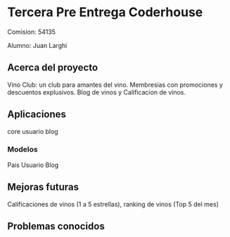 # Tercera Pre Entrega Coderhouse

Comision: 54135

Alumno: Juan Larghi

## Acerca del proyecto

Vino Club: un club para amantes del vino. Membresias con promociones y descuentos explusivos. Blog de vinos y Calificacion de vinos.

## Aplicaciones

core
usuario
blog

### Modelos

Pais
Usuario
Blog

## Mejoras futuras

Calificaciones de vinos (1 a 5 estrellas), ranking de vinos (Top 5 del mes)

## Problemas conocidos